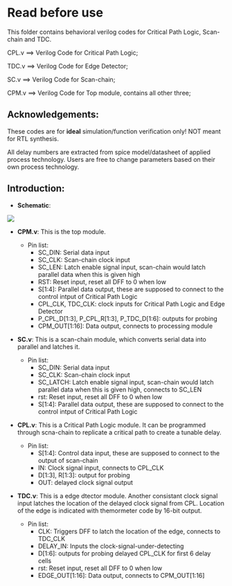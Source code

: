 # Read before use

This folder contains behavioral verilog codes for Critical Path Logic, Scan-chain and TDC. 

CPL.v ==> Verilog Code for Critical Path Logic;

TDC.v ==> Verilog Code for Edge Detector;

SC.v ==> Verilog Code for Scan-chain;

CPM.v ==> Verilog Code for Top module, contains all other three;


## Acknowledgements:

These codes are for __ideal__ simulation/function verification only! NOT meant for RTL synthesis.

All delay numbers are extracted from spice model/datasheet of applied process technology. Users are free to change parameters based on their own process technology.


## Introduction:

- __Schematic__:


![](https://github.com/scale-lab/PVTsensors/blob/master/Sensors/Images/CPM_Sch_WhBG.png)

- __CPM.v__: This is the top module.

  - Pin list:
    - SC_DIN: Serial data input
    - SC_CLK: Scan-chain clock input
    - SC_LEN: Latch enable signal input, scan-chain would latch parallel data when this is given high
    - RST: Reset input, reset all DFF to 0 when low
    - S[1:4]: Parallel data output, these are supposed to connect to the control intput of Critical Path Logic
    - CPL_CLK, TDC_CLK: clock inputs for Critical Path Logic and Edge Detector
    - P_CPL_D[1:3], P_CPL_R[1:3], P_TDC_D[1:6]: outputs for probing
    - CPM_OUT[1:16]: Data output, connects to processing module

- __SC.v__: This is a scan-chain module, which converts serial data into parallel and latches it.

  - Pin list:
    - SC_DIN: Serial data input
    - SC_CLK: Scan-chain clock input
    - SC_LATCH: Latch enable signal input, scan-chain would latch parallel data when this is given high, connects to SC_LEN
    - rst: Reset input, reset all DFF to 0 when low
    - S[1:4]: Parallel data output, these are supposed to connect to the control intput of Critical Path Logic

- __CPL.v__: This is a Critical Path Logic module. It can be programmed through scna-chain to replicate a critical path to create a tunable delay.

  - Pin list:
    - S[1:4]: Control data input, these are supposed to connect to the output of scan-chain
    - IN: Clock signal input, connects to CPL_CLK
    - D[1:3], R[1:3]: output for probing
    - OUT: delayed clock signal output

- __TDC.v__: This is a edge dtector module. Another consistant clock signal input latches the location of the delayed clock signal from CPL. Location of the edge is indicated with themormeter code by 16-bit output.

  - Pin list:
    - CLK: Triggers DFF to latch the location of the edge, connects to TDC_CLK
    - DELAY_IN: Inputs the clock-signal-under-detecting
    - D[1:6]: outputs for probing delayed CPL_CLK for first 6 delay cells
    - rst: Reset input, reset all DFF to 0 when low
    - EDGE_OUT[1:16]: Data output, connects to CPM_OUT[1:16]
